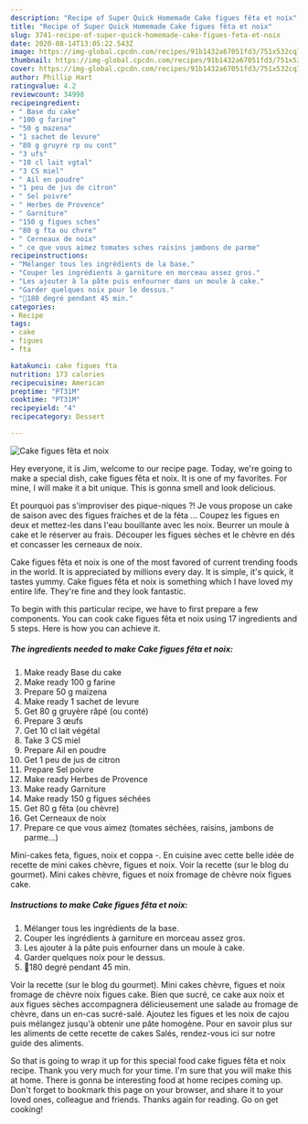 ```yaml
---
description: "Recipe of Super Quick Homemade Cake figues fêta et noix"
title: "Recipe of Super Quick Homemade Cake figues fêta et noix"
slug: 3741-recipe-of-super-quick-homemade-cake-figues-feta-et-noix
date: 2020-08-14T13:05:22.543Z
image: https://img-global.cpcdn.com/recipes/91b1432a67051fd3/751x532cq70/cake-figues-feta-et-noix-photo-principale-de-la-recette.jpg
thumbnail: https://img-global.cpcdn.com/recipes/91b1432a67051fd3/751x532cq70/cake-figues-feta-et-noix-photo-principale-de-la-recette.jpg
cover: https://img-global.cpcdn.com/recipes/91b1432a67051fd3/751x532cq70/cake-figues-feta-et-noix-photo-principale-de-la-recette.jpg
author: Phillip Hart
ratingvalue: 4.2
reviewcount: 34998
recipeingredient:
- " Base du cake"
- "100 g farine"
- "50 g mazena"
- "1 sachet de levure"
- "80 g gruyre rp ou cont"
- "3 ufs"
- "10 cl lait vgtal"
- "3 CS miel"
- " Ail en poudre"
- "1 peu de jus de citron"
- " Sel poivre"
- " Herbes de Provence"
- " Garniture"
- "150 g figues sches"
- "80 g fta ou chvre"
- " Cerneaux de noix"
- " ce que vous aimez tomates sches raisins jambons de parme"
recipeinstructions:
- "Mélanger tous les ingrédients de la base."
- "Couper les ingrédients à garniture en morceau assez gros."
- "Les ajouter à la pâte puis enfourner dans un moule à cake."
- "Garder quelques noix pour le dessus."
- "🥧180 degré pendant 45 min."
categories:
- Recipe
tags:
- cake
- figues
- fta

katakunci: cake figues fta 
nutrition: 173 calories
recipecuisine: American
preptime: "PT31M"
cooktime: "PT31M"
recipeyield: "4"
recipecategory: Dessert

---
```



![Cake figues fêta et noix](https://img-global.cpcdn.com/recipes/91b1432a67051fd3/751x532cq70/cake-figues-feta-et-noix-photo-principale-de-la-recette.jpg)

Hey everyone, it is Jim, welcome to our recipe page. Today, we're going to make a special dish, cake figues fêta et noix. It is one of my favorites. For mine, I will make it a bit unique. This is gonna smell and look delicious.

Et pourquoi pas s&#39;improviser des pique-niques ?! Je vous propose un cake de saison avec des figues fraiches et de la féta … Coupez les figues en deux et mettez-les dans l&#39;eau bouillante avec les noix. Beurrer un moule à cake et le réserver au frais. Découper les figues sèches et le chèvre en dés et concasser les cerneaux de noix.

Cake figues fêta et noix is one of the most favored of current trending foods in the world. It is appreciated by millions every day. It is simple, it's quick, it tastes yummy. Cake figues fêta et noix is something which I have loved my entire life. They're fine and they look fantastic.


To begin with this particular recipe, we have to first prepare a few components. You can cook cake figues fêta et noix using 17 ingredients and 5 steps. Here is how you can achieve it.

<!--inarticleads1-->

##### The ingredients needed to make Cake figues fêta et noix:

1. Make ready  Base du cake
1. Make ready 100 g farine
1. Prepare 50 g maïzena
1. Make ready 1 sachet de levure
1. Get 80 g gruyère râpé (ou conté)
1. Prepare 3 œufs
1. Get 10 cl lait végétal
1. Take 3 CS miel
1. Prepare  Ail en poudre
1. Get 1 peu de jus de citron
1. Prepare  Sel poivre
1. Make ready  Herbes de Provence
1. Make ready  Garniture
1. Make ready 150 g figues séchées
1. Get 80 g fêta (ou chèvre)
1. Get  Cerneaux de noix
1. Prepare  ce que vous aimez (tomates séchées, raisins, jambons de parme...)


Mini-cakes feta, figues, noix et coppa -. En cuisine avec cette belle idée de recette de mini cakes chèvre, figues et noix. Voir la recette (sur le blog du gourmet). Mini cakes chèvre, figues et noix fromage de chèvre noix figues cake. 

<!--inarticleads2-->

##### Instructions to make Cake figues fêta et noix:

1. Mélanger tous les ingrédients de la base.
1. Couper les ingrédients à garniture en morceau assez gros.
1. Les ajouter à la pâte puis enfourner dans un moule à cake.
1. Garder quelques noix pour le dessus.
1. 🥧180 degré pendant 45 min.


Voir la recette (sur le blog du gourmet). Mini cakes chèvre, figues et noix fromage de chèvre noix figues cake. Bien que sucré, ce cake aux noix et aux figues sèches accompagnera délicieusement une salade au fromage de chèvre, dans un en-cas sucré-salé. Ajoutez les figues et les noix de cajou puis mélangez jusqu&#39;à obtenir une pâte homogène. Pour en savoir plus sur les aliments de cette recette de cakes Salés, rendez-vous ici sur notre guide des aliments. 

So that is going to wrap it up for this special food cake figues fêta et noix recipe. Thank you very much for your time. I'm sure that you will make this at home. There is gonna be interesting food at home recipes coming up. Don't forget to bookmark this page on your browser, and share it to your loved ones, colleague and friends. Thanks again for reading. Go on get cooking!
